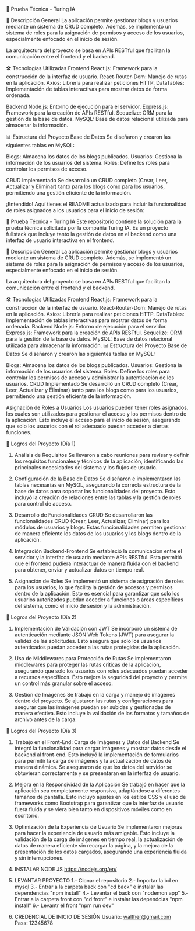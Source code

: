 🚀 Prueba Técnica - Turing IA

📌 Descripción General
La aplicación permite gestionar blogs y usuarios mediante un sistema de CRUD completo. Además, se implementó un sistema de roles para la asignación de permisos y acceso de los usuarios, especialmente enfocado en el inicio de sesión.

La arquitectura del proyecto se basa en APIs RESTful que facilitan la comunicación entre el frontend y el backend.

🛠️ Tecnologías Utilizadas
Frontend
React.js: Framework para la construcción de la interfaz de usuario.
React-Router-Dom: Manejo de rutas en la aplicación.
Axios: Librería para realizar peticiones HTTP.
DataTables: Implementación de tablas interactivas para mostrar datos de forma ordenada.


Backend
Node.js: Entorno de ejecución para el servidor.
Express.js: Framework para la creación de APIs RESTful.
Sequelize: ORM para la gestión de la base de datos.
MySQL: Base de datos relacional utilizada para almacenar la información.


📊 Estructura del Proyecto
Base de Datos
Se diseñaron y crearon las siguientes tablas en MySQL:

Blogs: Almacena los datos de los blogs publicados.
Usuarios: Gestiona la información de los usuarios del sistema.
Roles: Define los roles para controlar los permisos de acceso.

CRUD Implementado
Se desarrolló un CRUD completo (Crear, Leer, Actualizar y Eliminar) tanto para los blogs como para los usuarios, permitiendo una gestión eficiente de la información.


¡Entendido! Aquí tienes el README actualizado para incluir la funcionalidad de roles asignados a los usuarios para el inicio de sesión:

🚀 Prueba Técnica - Turing IA
Este repositorio contiene la solución para la prueba técnica solicitada por la compañía Turing IA. Es un proyecto fullstack que incluye tanto la gestión de datos en el backend como una interfaz de usuario interactiva en el frontend.

📌 Descripción General
La aplicación permite gestionar blogs y usuarios mediante un sistema de CRUD completo. Además, se implementó un sistema de roles para la asignación de permisos y acceso de los usuarios, especialmente enfocado en el inicio de sesión.

La arquitectura del proyecto se basa en APIs RESTful que facilitan la comunicación entre el frontend y el backend.

🛠️ Tecnologías Utilizadas
Frontend
React.js: Framework para la construcción de la interfaz de usuario.
React-Router-Dom: Manejo de rutas en la aplicación.
Axios: Librería para realizar peticiones HTTP.
DataTables: Implementación de tablas interactivas para mostrar datos de forma ordenada.
Backend
Node.js: Entorno de ejecución para el servidor.
Express.js: Framework para la creación de APIs RESTful.
Sequelize: ORM para la gestión de la base de datos.
MySQL: Base de datos relacional utilizada para almacenar la información.
📊 Estructura del Proyecto
Base de Datos
Se diseñaron y crearon las siguientes tablas en MySQL:

Blogs: Almacena los datos de los blogs publicados.
Usuarios: Gestiona la información de los usuarios del sistema.
Roles: Define los roles para controlar los permisos de acceso y administrar la autenticación de los usuarios.
CRUD Implementado
Se desarrolló un CRUD completo (Crear, Leer, Actualizar y Eliminar) tanto para los blogs como para los usuarios, permitiendo una gestión eficiente de la información.

Asignación de Roles a Usuarios
Los usuarios pueden tener roles asignados, los cuales son utilizados para gestionar el acceso y los permisos dentro de la aplicación. Esto incluye el acceso para el inicio de sesión, asegurando que solo los usuarios con el rol adecuado puedan acceder a ciertas funciones.

📅 Logros del Proyecto (Día 1)
1. Análisis de Requisitos
Se llevaron a cabo reuniones para revisar y definir los requisitos funcionales y técnicos de la aplicación, identificando las principales necesidades del sistema y los flujos de usuario.

2. Configuración de la Base de Datos
Se diseñaron e implementaron las tablas necesarias en MySQL, asegurando la correcta estructura de la base de datos para soportar las funcionalidades del proyecto. Esto incluyó la creación de relaciones entre las tablas y la gestión de roles para control de acceso.

3. Desarrollo de Funcionalidades CRUD
Se desarrollaron las funcionalidades CRUD (Crear, Leer, Actualizar, Eliminar) para los módulos de usuarios y blogs. Estas funcionalidades permiten gestionar de manera eficiente los datos de los usuarios y los blogs dentro de la aplicación.

4. Integración Backend-Frontend
Se estableció la comunicación entre el servidor y la interfaz de usuario mediante APIs RESTful. Esto permitió que el frontend pudiera interactuar de manera fluida con el backend para obtener, enviar y actualizar datos en tiempo real.

5. Asignación de Roles
Se implementó un sistema de asignación de roles para los usuarios, lo que facilita la gestión de accesos y permisos dentro de la aplicación. Esto es esencial para garantizar que solo los usuarios autorizados puedan acceder a funciones o áreas específicas del sistema, como el inicio de sesión y la administración.


📅 Logros del Proyecto (Día 2)
1. Implementación de Validación con JWT
Se incorporó un sistema de autenticación mediante JSON Web Tokens (JWT) para asegurar la validez de las solicitudes. Esto asegura que solo los usuarios autenticados puedan acceder a las rutas protegidas de la aplicación.

2. Uso de Middlewares para Protección de Rutas
Se implementaron middlewares para proteger las rutas críticas de la aplicación, asegurando que solo los usuarios con roles adecuados puedan acceder a recursos específicos. Esto mejora la seguridad del proyecto y permite un control más granular sobre el acceso.

3. Gestión de Imágenes
Se trabajó en la carga y manejo de imágenes dentro del proyecto. Se ajustaron las rutas y configuraciones para asegurar que las imágenes puedan ser subidas y gestionadas de manera efectiva. Esto incluye la validación de los formatos y tamaños de archivo antes de la carga.

📅 Logros del Proyecto (Día 3)

1. Trabajo en el Front-End: Carga de Imágenes y Datos del Backend
Se integró la funcionalidad para cargar imágenes y mostrar datos desde el backend al front-end. Esto incluyó la implementación de formularios para permitir la carga de imágenes y la actualización de datos de manera dinámica. Se aseguraron de que los datos del servidor se obtuvieran correctamente y se presentaran en la interfaz de usuario.

2. Mejora en la Responsividad de la Aplicación
Se trabajó en hacer que la aplicación sea completamente responsiva, adaptándose a diferentes tamaños de pantalla. Esto incluyó ajustes en los estilos CSS y el uso de frameworks como Bootstrap para garantizar que la interfaz de usuario fuera fluida y se viera bien tanto en dispositivos móviles como en escritorio.

3. Optimización de la Experiencia de Usuario
Se implementaron mejoras para hacer la experiencia de usuario más amigable. Esto incluye la validación de la carga de imágenes en tiempo real, la actualización de datos de manera eficiente sin recargar la página, y la mejora de la presentación de los datos cargados, asegurando una experiencia fluida y sin interrupciones.


4. INSTALAR NODE JS
https://nodejs.org/en/

5. LEVANTAR PROYECTO
1.- Clonar el repositorio
2.- Importar la bd en mysql
3.- Entrar a la carpeta back con "cd back" e instalar las dependencias "npm install"
4.- Levantar el back con "nodemon app"
5.- Entrar a la carpeta front con "cd front" e instalar las dependcias "npm install"
6.- Levantr el front "npm run dev"

6. CREDENCIAL DE INICIO DE SESIÓN
Usuario: walther@gmail.com  
Pass: 12345678